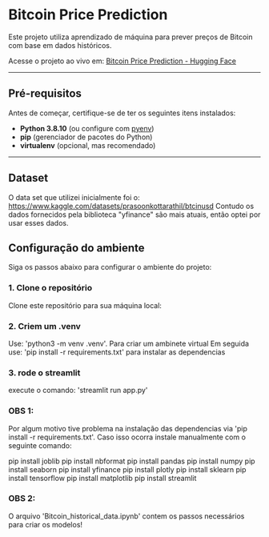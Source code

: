 # Bitcoin Price Prediction

Este projeto utiliza aprendizado de máquina para prever preços de Bitcoin com base em dados históricos.

Acesse o projeto ao vivo em: [Bitcoin Price Prediction - Hugging Face](https://huggingface.co/spaces/LukasChristopher13/PROJETO_TOPICOS_EM_BD)

---

## Pré-requisitos

Antes de começar, certifique-se de ter os seguintes itens instalados:

- **Python 3.8.10** (ou configure com [pyenv](https://github.com/pyenv/pyenv))
- **pip** (gerenciador de pacotes do Python)
- **virtualenv** (opcional, mas recomendado)

---

## Dataset

O data set que utilizei inicialmente foi o: https://www.kaggle.com/datasets/prasoonkottarathil/btcinusd
Contudo os dados fornecidos pela biblioteca "yfinance" são mais atuais, então optei por usar esses dados.  

## Configuração do ambiente

Siga os passos abaixo para configurar o ambiente do projeto:

### 1. Clone o repositório

Clone este repositório para sua máquina local:

### 2. Criem um .venv

Use: 'python3 -m venv .venv'. Para criar um ambinete virtual 
Em seguida use: 'pip install -r requirements.txt' para instalar as dependencias

### 3. rode o streamlit

execute o comando: 'streamlit run app.py'


### OBS 1:

Por algum motivo tive problema na instalação das dependencias via
'pip install -r requirements.txt'. Caso isso ocorra instale manualmente com o seguinte comando:

pip install joblib
pip install nbformat
pip install pandas
pip install numpy
pip install seaborn
pip install yfinance
pip install plotly
pip install sklearn
pip install tensorflow
pip install matplotlib
pip install streamlit

### OBS 2: 

O arquivo 'Bitcoin_historical_data.ipynb' contem os passos necessários para criar os modelos!

